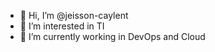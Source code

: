 - 👋 Hi, I’m @jeisson-caylent
- 👀 I’m interested in TI
- 🌱 I’m currently working in DevOps and Cloud

<!---
jeisson-caylent/jeisson-caylent is a ✨ special ✨ repository because its `README.md` (this file) appears on your GitHub profile.
You can click the Preview link to take a look at your changes.
--->
